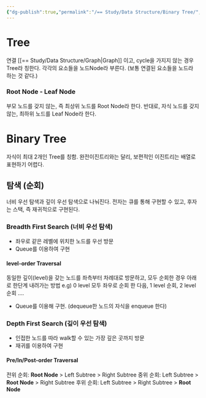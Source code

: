 ```yaml
---
{"dg-publish":true,"permalink":"/== Study/Data Structure/Binary Tree/","created":"2023-12-04T23:02:34.000+09:00","updated":"2023-12-04T23:02:34.000+09:00"}
---
```


# Tree

연결 [[== Study/Data Structure/Graph\|Graph]] 이고, cycle을 가지지 않는 경우 Tree라 칭한다.
각각의 요소들을 노드Node라 부른다. (보통 연결된 요소들을 노드라 하는 것 같다.)

### Root Node - Leaf Node
부모 노드를 갖지 않는, 즉 최상위 노드를 Root Node라 한다.
반대로, 자식 노드를 갖지 않는, 최하위 노드를 Leaf Node라 한다.

# Binary Tree

자식이 최대 2개인 Tree를 칭함.
완전이진트리와는 달리, 보편적인 이진트리는 배열로 표현하기 어렵다.

## 탐색 (순회)
너비 우선 탐색과 깊이 우선 탐색으로 나눠진다.
전자는 큐를 통해 구현할 수 있고, 후자는 스택, 즉 재귀적으로 구현된다.

### Breadth First Search (너비 우선 탐색)
- 좌우로 같은 레벨에 위치한 노드를 우선 방문
- Queue를 이용하여 구현
#### level-order Traversal
동일한 깊이(level)을 갖는 노드를 좌측부터 차례대로 방문하고, 모두 순회한 경우 아래로 한단계 내려가는 방법
	e.g) 0 level 모두 좌우로 순회 한 다음, 1 level 순회, 2 level 순회 ....
- Queue를 이용해 구현. (dequeue한 노드의 자식을 enqueue 한다)

### Depth First Search (깊이 우선 탐색)
- 인접한 노드를 따라 walk할 수 있는 가장 깊은 곳까지 방문 
- 재귀를 이용하여 구현

#### Pre/In/Post-order Traversal
전위 순회: **Root Node** > Left Subtree > Right Subtree
중위 순회: Left Subtree > **Root Node** > Right Subtree
후위 순회: Left Subtree > Right Subtree > **Root Node**

